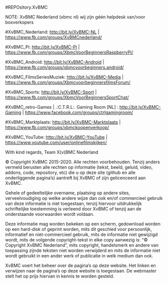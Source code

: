 #REPOsitory.XvBMC
 
NOTE: XvBMC Nederland (xbmc nl) wij zijn géén helpdesk van/voor boxverkopers
 
  
   
#XvBMC_Nederland:
http://bit.ly/XvBMC-NL | https://www.fb.com/groups/XvBMCnederland/
 
#XvBMC_Pi:
http://bit.ly/XvBMC-Pi | https://www.fb.com/groups/XbmcVoorBeginnersRaspberryPi/
 
#XvBMC_Android:
http://bit.ly/XvBMC-Android | https://www.fb.com/groups/xbmcvoorbeginners.android/
 
#XvBMC_FilmsSeriesMuziek:
http://bit.ly/XvBMC-Media | https://www.fb.com/groups/XbmcvoorbeginnersfilmsForum/
 
#XvBMC_Sports:
http://bit.ly/XvBMC-Sport | https://www.fb.com/groups/XbmcVoorBeginnersSportChat/
 
#XvBMC_retro-Games         |                  .:C.T.R.L:. Gaming Room [NL] :
http://bit.ly/XvBMC-Gaming | https://www.facebook.com/groups/ctrlgamingroom/
 
#XvBMC_Marktplaats:
http://bit.ly/XvBMC-Marktplaats | https://www.fb.com/groups/xbmckoopenverkoop/
 
#XvBMC_YouTube:
http://bit.ly/XvBMC-YouTube | https://www.youtube.com/user/onlinefilmskijken/
   
  
 
With kind regards, 
Team X(v)BMC Nederland 
 
  
© Copyright XvBMC 2015-2020. Alle rechten voorbehouden. Tenzij anders vermeld berusten alle rechten op informatie (tekst, beeld, geluid, video, addons, code, repository, etc) die u op deze site (github en alle onderliggende pagina’s) aantreft bij XvBMC of zijn gelicenceerd aan XvBMC.
 
Gehele of gedeeltelijke overname, plaatsing op andere sites, verveelvoudiging op welke andere wijze dan ook en/of commercieel gebruik van deze informatie is niet toegestaan, tenzij hiervoor uitdrukkelijk schriftelijke toestemming is verleend door XvBMC of tenzij aan de onderstaande voorwaarden wordt voldaan.
 
Deze informatie mag worden bekeken op een scherm, gedownload worden op een hard-disk of geprint worden, mits dit geschied voor persoonlijk, informatief en niet-commercieel gebruik, mits de informatie niet gewijzigd wordt, mits de volgende copyright-tekst in elke copy aanwezig is: “© Copyright XvBMC Nederland”, mits copyright, handelsmerk en andere van toepassing zijnde teksten niet worden verwijderd en mits de informatie niet wordt gebruikt in een ander werk of publicatie in welk medium dan ook.
 
XvBMC voert het beheer over de pagina’s op deze website. Het linken en verwijzen naar de pagina’s op deze website is toegestaan. De webmaster stelt het op prijs hiervan in kennis te worden gesteld.
 